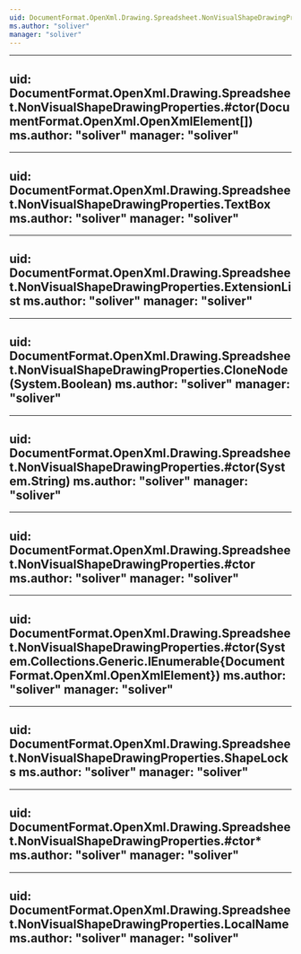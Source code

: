 ```yaml
---
uid: DocumentFormat.OpenXml.Drawing.Spreadsheet.NonVisualShapeDrawingProperties
ms.author: "soliver"
manager: "soliver"
---
```


---
uid: DocumentFormat.OpenXml.Drawing.Spreadsheet.NonVisualShapeDrawingProperties.#ctor(DocumentFormat.OpenXml.OpenXmlElement[])
ms.author: "soliver"
manager: "soliver"
---

---
uid: DocumentFormat.OpenXml.Drawing.Spreadsheet.NonVisualShapeDrawingProperties.TextBox
ms.author: "soliver"
manager: "soliver"
---

---
uid: DocumentFormat.OpenXml.Drawing.Spreadsheet.NonVisualShapeDrawingProperties.ExtensionList
ms.author: "soliver"
manager: "soliver"
---

---
uid: DocumentFormat.OpenXml.Drawing.Spreadsheet.NonVisualShapeDrawingProperties.CloneNode(System.Boolean)
ms.author: "soliver"
manager: "soliver"
---

---
uid: DocumentFormat.OpenXml.Drawing.Spreadsheet.NonVisualShapeDrawingProperties.#ctor(System.String)
ms.author: "soliver"
manager: "soliver"
---

---
uid: DocumentFormat.OpenXml.Drawing.Spreadsheet.NonVisualShapeDrawingProperties.#ctor
ms.author: "soliver"
manager: "soliver"
---

---
uid: DocumentFormat.OpenXml.Drawing.Spreadsheet.NonVisualShapeDrawingProperties.#ctor(System.Collections.Generic.IEnumerable{DocumentFormat.OpenXml.OpenXmlElement})
ms.author: "soliver"
manager: "soliver"
---

---
uid: DocumentFormat.OpenXml.Drawing.Spreadsheet.NonVisualShapeDrawingProperties.ShapeLocks
ms.author: "soliver"
manager: "soliver"
---

---
uid: DocumentFormat.OpenXml.Drawing.Spreadsheet.NonVisualShapeDrawingProperties.#ctor*
ms.author: "soliver"
manager: "soliver"
---

---
uid: DocumentFormat.OpenXml.Drawing.Spreadsheet.NonVisualShapeDrawingProperties.LocalName
ms.author: "soliver"
manager: "soliver"
---
